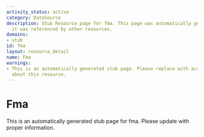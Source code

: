 ```yaml
---
activity_status: active
category: DataSource
description: Stub Resource page for fma. This page was automatically generated because
  it was referenced by other resources.
domains:
- stub
id: fma
layout: resource_detail
name: Fma
warnings:
- This is an automatically generated stub page. Please replace with accurate information
  about this resource.
---
```


# Fma

This is an automatically generated stub page for fma. Please update with proper information.
